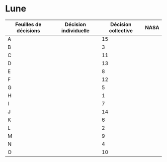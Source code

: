 # Lune
Feuilles de décisions | Décision individuelle | Décision collective | NASA
--- | --- | --- | ---
A |  | 15 |
B |  | 3 | 
C |  | 11 | 
D |  | 13 | 
E |  | 8 | 
F |  | 12 | 
G |  | 5 | 
H |  | 1 | 
I |  | 7 | 
J |  | 14 | 
K |  | 6 | 
L |  | 2 | 
M |  | 9 | 
N |  | 4 | 
O |  | 10 | 
